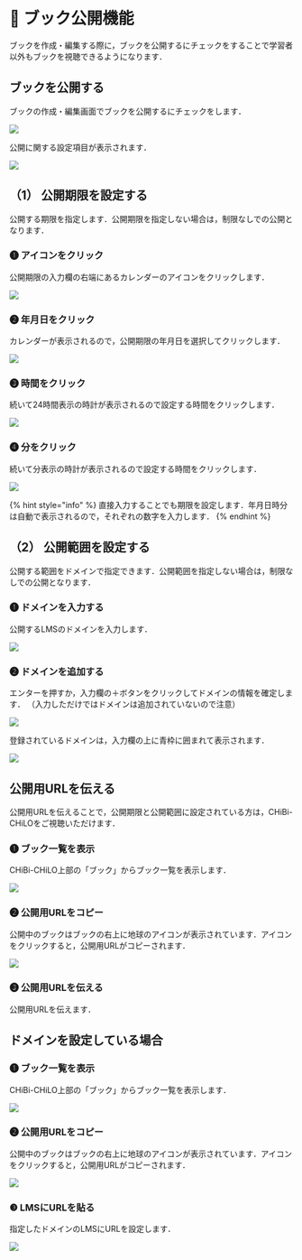# 🌿 ブック公開機能

ブックを作成・編集する際に，ブックを公開するにチェックをすることで学習者以外もブックを視聴できるようになります．

## ブックを公開する

ブックの作成・編集画面でブックを公開するにチェックをします．

![](<../.gitbook/assets/image (455).png>)

公開に関する設定項目が表示されます．

![](<../.gitbook/assets/image (456).png>)

## （1） 公開期限を設定する

公開する期限を指定します．公開期限を指定しない場合は，制限なしでの公開となります．

### ❶ アイコンをクリック

公開期限の入力欄の右端にあるカレンダーのアイコンをクリックします．

![](<../.gitbook/assets/image (457).png>)

### ❷ 年月日をクリック

カレンダーが表示されるので，公開期限の年月日を選択してクリックします．

![](<../.gitbook/assets/image (458).png>)

### ❸ 時間をクリック

続いて24時間表示の時計が表示されるので設定する時間をクリックします．

![](<../.gitbook/assets/image (459).png>)

### ❹ 分をクリック

続いて分表示の時計が表示されるので設定する時間をクリックします．

![](<../.gitbook/assets/image (460).png>)

{% hint style="info" %}
直接入力することでも期限を設定します．年月日時分は自動で表示されるので，それぞれの数字を入力します．
{% endhint %}

## （2） 公開範囲を設定する

公開する範囲をドメインで指定できます．公開範囲を指定しない場合は，制限なしでの公開となります．

### ❶ ドメインを入力する

公開するLMSのドメインを入力します．

![](<../.gitbook/assets/image (461).png>)

### ❷ ドメインを追加する

エンターを押すか，入力欄の＋ボタンをクリックしてドメインの情報を確定します． （入力しただけではドメインは追加されていないので注意）

![](<../.gitbook/assets/image (462).png>)

登録されているドメインは，入力欄の上に青枠に囲まれて表示されます．

![](<../.gitbook/assets/image (463).png>)

## 公開用URLを伝える

公開用URLを伝えることで，公開期限と公開範囲に設定されている方は，CHiBi-CHiLOをご視聴いただけます．

### ❶ ブック一覧を表示

CHiBi-CHiLO上部の「ブック」からブック一覧を表示します．

![](<../.gitbook/assets/image (464).png>)

### ❷ 公開用URLをコピー

公開中のブックはブックの右上に地球のアイコンが表示されています．アイコンをクリックすると，公開用URLがコピーされます．

![](<../.gitbook/assets/image (465).png>)

### ❸ 公開用URLを伝える

公開用URLを伝えます．

## ドメインを設定している場合

### ❶ ブック一覧を表示

CHiBi-CHiLO上部の「ブック」からブック一覧を表示します．

![](<../.gitbook/assets/image (464).png>)

### ❷ 公開用URLをコピー

公開中のブックはブックの右上に地球のアイコンが表示されています．アイコンをクリックすると，公開用URLがコピーされます．

![](<../.gitbook/assets/image (465).png>)

### ❸ LMSにURLを貼る

指定したドメインのLMSにURLを設定します．

![](<../.gitbook/assets/image (469).png>)
